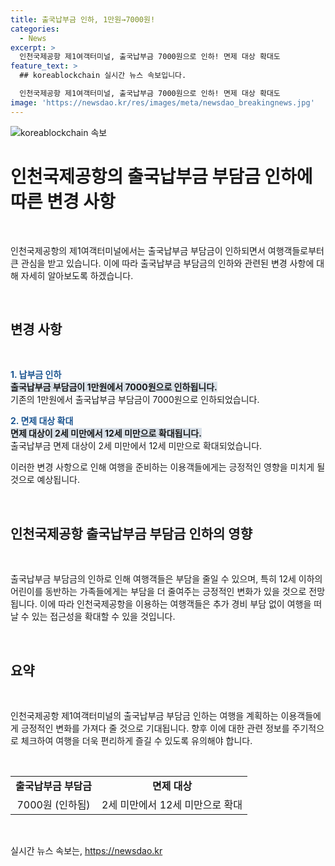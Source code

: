 ```yaml
---
title: 출국납부금 인하, 1만원→7000원!
categories:
  - News
excerpt: >
  인천국제공항 제1여객터미널, 출국납부금 7000원으로 인하! 면제 대상 확대도
feature_text: >
  ## koreablockchain 실시간 뉴스 속보입니다.

  인천국제공항 제1여객터미널, 출국납부금 7000원으로 인하! 면제 대상 확대도
image: 'https://newsdao.kr/res/images/meta/newsdao_breakingnews.jpg'
---
```


<p><img src="https://newsdao.kr/res/images/meta/newsdao_breakingnews.jpg" alt="koreablockchain 속보" /></p>

<h1>인천국제공항의 출국납부금 부담금 인하에 따른 변경 사항</h1>

<p data-ke-size="size16">&nbsp;</p>

<p>인천국제공항의 제1여객터미널에서는 출국납부금 부담금이 인하되면서 여행객들로부터 큰 관심을 받고 있습니다. 이에 따라 출국납부금 부담금의 인하와 관련된 변경 사항에 대해 자세히 알아보도록 하겠습니다.</p>

<p data-ke-size="size16">&nbsp;</p>

<h2 data-ke-size="size26">변경 사항</h2>

<p data-ke-size="size16">&nbsp;</p>

<p><b><span style="color: #1a5490;">1. 납부금 인하</span></b><br>
<b><span style="background-color: #21538527;">출국납부금 부담금이 1만원에서 7000원으로 인하됩니다.</span></b><br>
기존의 1만원에서 출국납부금 부담금이 7000원으로 인하되었습니다.</p>

<p><b><span style="color: #1a5490;">2. 면제 대상 확대</span></b><br>
<b><span style="background-color: #21538527;">면제 대상이 2세 미만에서 12세 미만으로 확대됩니다.</span></b><br>
출국납부금 면제 대상이 2세 미만에서 12세 미만으로 확대되었습니다.</p>

<p>이러한 변경 사항으로 인해 여행을 준비하는 이용객들에게는 긍정적인 영향을 미치게 될 것으로 예상됩니다.</p>

<p data-ke-size="size16">&nbsp;</p>

<h2 data-ke-size="size26">인천국제공항 출국납부금 부담금 인하의 영향</h2>

<p data-ke-size="size16">&nbsp;</p>

<p>출국납부금 부담금의 인하로 인해 여행객들은 부담을 줄일 수 있으며, 특히 12세 이하의 어린이를 동반하는 가족들에게는 부담을 더 줄여주는 긍정적인 변화가 있을 것으로 전망됩니다. 이에 따라 인천국제공항을 이용하는 여행객들은 추가 경비 부담 없이 여행을 떠날 수 있는 접근성을 확대할 수 있을 것입니다.</p>

<p data-ke-size="size16">&nbsp;</p>

<h2 data-ke-size="size26">요약</h2>

<p data-ke-size="size16">&nbsp;</p>

<p>인천국제공항 제1여객터미널의 출국납부금 부담금 인하는 여행을 계획하는 이용객들에게 긍정적인 변화를 가져다 줄 것으로 기대됩니다. 향후 이에 대한 관련 정보를 주기적으로 체크하여 여행을 더욱 편리하게 즐길 수 있도록 유의해야 합니다.</p>

<p data-ke-size="size16">&nbsp;</p>

<table>
    <tbody>
        <tr>
            <td style="text-align: center; height: 17px;"><b>출국납부금 부담금</b></td>
            <td style="text-align: center; height: 17px;"><b>면제 대상</b></td>
        </tr>
        <tr>
            <td style="text-align: center; height: 17px;">7000원 (인하됨)</td>
            <td style="text-align: center; height: 17px;">2세 미만에서 12세 미만으로 확대</td>
        </tr>
    </tbody>
</table>

<p data-ke-size="size16">&nbsp;</p>
실시간 뉴스 속보는, <a href="https://newsdao.kr" rel="dofollow">https://newsdao.kr</a>


